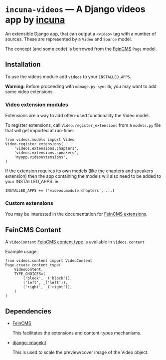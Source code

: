 # `incuna-videos` &mdash; A Django videos app by [incuna](http://incuna.com)

An extensible Django app, that can output a `<video>` tag with a number of sources. These are represented by a `Video` and `Source` model.

The concept (and some code) is borrowed from the [FeinCMS](https://github.com/feincms/feincms) `Page` model.

## Installation

To use the videos module add `videos` to your `INSTALLED_APPS`.

**Warning:** Before proceeding with `manage.py syncdb`, you may want to add some video extensions.


### Video extension modules

Extensions are a way to add often-used functionality the Video model.

To register extensions, call `Video.register_extensions` from a `models.py` file that will get imported at run-time:

    from videos.models import Video
    Video.register_extensions(
        'videos.extensions.chapters',
        'videos.extensions.speakers',
        'myapp.videoextensions',
    )

If the extension requires its own models (like the chapters and speakers extension) then the app containing the models will also need to be added to your INSTALLED_APPS. ie:

    INSTALLED_APPS += ['videos.module.chapters', ...]

### Custom extensions

You may be interested in the documentation for [FeinCMS extensions](http://feincms-django-cms.readthedocs.org/en/latest/extensions.html).
## FeinCMS Content

A `VideoContent` [FeinCMS content type](feincms-django-cms.readthedocs.org/en/latest/contenttypes.html) is available in `videos.content`

Example usage:

    from videos.content import VideoContent
    Page.create_content_type(
        VideoContent,
        TYPE_CHOICES=(
            ('block', _('block')),
            ('left', _('left')),
            ('right', _('right')),
        )
    )

## Dependencies

* [FeinCMS](http://www.feincms.org/)

    This facilitates the extensions and content-types mechanisms.

* [django-imagekit](http://django-imagekit.readthedocs.org/en/latest/)

    This is used to scale the preview/cover image of the Video object.
